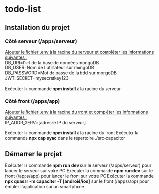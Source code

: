 # todo-list
## Installation du projet
### Côté serveur (/apps/serveur)
<ins>Ajouter le fichier .env à la racine du serveur et compléter les informations suivantes :</ins> </br>
DB_URI=l'url de la base de données mongoDB </br>
DB_USER=Nom de l'utilsateur sur mongoDB</br>
DB_PASSWORD=Mot de passe de la bdd sur mongoDB</br>
JWT_SECRET=mysecretkey123</br></br>
Exécuter la commande __npm install__ à la racine du serveur
### Côté front (/apps/app)
<ins>Ajouter le fichier .env à la racine du front et compléter les informations suivantes :</ins> </br>
IP_ADDR_SERV=[adresse IP du serveur]</br></br>
Exécuter la commande __npm install__ à la racine du front
Exécuter la commande __npx cap sync__ dans le répertoire ./src-capacitor
## Démarrer le projet
Exécuter la commande __npm run dev__ sur le serveur (/apps/serveur) pour lancer le serveur sur votre PC
Exécuter la commande __npm run dev__ sur le front (/apps/app) pour lancer le front sur votre PC
Exécuter la commande __npx quasar -m capacitor -T [android/ios]__ sur le front (/apps/app) pour émuler l'application sur un smartphone
